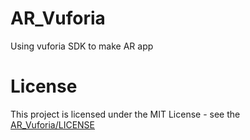 # AR_Vuforia
Using vuforia SDK to make AR app
# License
This project is licensed under the MIT License - see the [AR_Vuforia/LICENSE](LICENSE)
